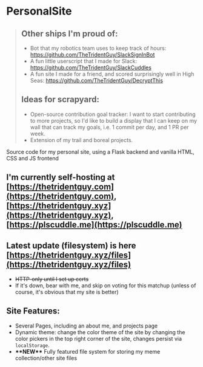 # PersonalSite
> ## Other ships I'm proud of:
> - Bot that my robotics team uses to keep track of hours: https://github.com/TheTridentGuy/SlackSignInBot
> - A fun little userscript that I made for Slack: https://github.com/TheTridentGuy/SlackCuddles
> - A fun site I made for a friend, and scored surprisingly well in High Seas: https://github.com/TheTridentGuy/DecryptThis
> ## Ideas for scrapyard:
> - Open-source contribution goal tracker: I want to start contributing to more projects, so I'd like to build a display that I can keep on my wall that can track my goals, i.e. 1 commit per day, and 1 PR per week.
> - Extension of my trail and boreal projects.

Source code for my personal site, using a Flask backend and vanilla HTML, CSS and JS frontend
## I'm currently self-hosting at [https://thetridentguy.com](https://thetridentguy.com), [https://thetridentguy.xyz](https://thetridentguy.xyz), [https://plscuddle.me](https://plscuddle.me)
## Latest update (filesystem) is here [https://thetridentguy.xyz/files](https://thetridentguy.xyz/files)
- ~~HTTP-only until I set up certs~~
- If it's down, bear with me, and skip on voting for this matchup (unless of course, it's obvious that my site is better)
## Site Features:
- Several Pages, including an about me, and projects page
- Dynamic theme: change the color theme of the site by changing the color pickers in the top right corner of the site, changes persist via `localStorage`.
- **\*\*NEW\*\*** Fully featured file system for storing my meme collection/other site files
